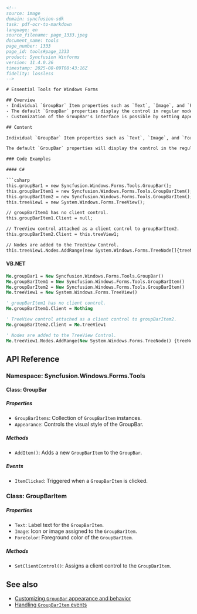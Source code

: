 ```html
<!-- 
source: image
domain: syncfusion-sdk
task: pdf-ocr-to-markdown
language: en
source_filename: page_1333.jpeg
document_name: tools
page_number: 1333
page_id: tools#page_1333
product: Syncfusion Winforms
version: 11.4.0.26
timestamp: 2025-08-09T08:43:16Z
fidelity: lossless
-->

# Essential Tools for Windows Forms

## Overview
- Individual `GroupBar` Item properties such as `Text`, `Image`, and `ForeColor` can be set using the `GroupBar` Item Collection Editor.
- The default `GroupBar` properties display the control in regular mode using the standard visual style.
- Customization of the GroupBar's interface is possible by setting Appearance and Behavior settings in the property browser.

## Content

Individual `GroupBar` Item properties such as `Text`, `Image`, and `ForeColor` can be set using the `GroupBar` Item Collection Editor. To do this, first select the `GroupBar.GroupBarItems` to bring up the collection editor and select each item to assign the property values.

The default `GroupBar` properties will display the control in the regular mode using the standard visual style. You can now use the property browser to set the appropriate `Appearance` and `Behavior` settings to tailor the `GroupBar`'s interface to suit the application's requirements.

### Code Examples

#### C#

```csharp
this.groupBar1 = new Syncfusion.Windows.Forms.Tools.GroupBar();
this.groupBarItem1 = new Syncfusion.Windows.Forms.Tools.GroupBarItem();
this.groupBarItem2 = new Syncfusion.Windows.Forms.Tools.GroupBarItem();
this.treeView1 = new System.Windows.Forms.TreeView();

// groupBarItem1 has no client control.
this.groupBarItem1.Client = null;

// TreeView control attached as a client control to groupBarItem2.
this.groupBarItem2.Client = this.treeView1;

// Nodes are added to the TreeView Control.
this.treeView1.Nodes.AddRange(new System.Windows.Forms.TreeNode[]{treeNode2});
```

#### VB.NET

```vb
Me.groupBar1 = New Syncfusion.Windows.Forms.Tools.GroupBar()
Me.groupBarItem1 = New Syncfusion.Windows.Forms.Tools.GroupBarItem()
Me.groupBarItem2 = New Syncfusion.Windows.Forms.Tools.GroupBarItem()
Me.treeView1 = New System.Windows.Forms.TreeView()

' groupBarItem1 has no client control.
Me.groupBarItem1.Client = Nothing

' TreeView control attached as a client control to groupBarItem2.
Me.groupBarItem2.Client = Me.treeView1

' Nodes are added to the TreeView Control.
Me.treeView1.Nodes.AddRange(New System.Windows.Forms.TreeNode() {treeNode2})
```

## API Reference

### Namespace: Syncfusion.Windows.Forms.Tools

#### Class: GroupBar

##### Properties
- `GroupBarItems`: Collection of `GroupBarItem` instances.
- `Appearance`: Controls the visual style of the GroupBar.

##### Methods
- `AddItem()`: Adds a new `GroupBarItem` to the `GroupBar`.

##### Events
- `ItemClicked`: Triggered when a `GroupBarItem` is clicked.

### Class: GroupBarItem

##### Properties
- `Text`: Label text for the `GroupBarItem`.
- `Image`: Icon or image assigned to the `GroupBarItem`.
- `ForeColor`: Foreground color of the `GroupBarItem`.

##### Methods
- `SetClientControl()`: Assigns a client control to the `GroupBarItem`.

## See also
- [Customizing `GroupBar` appearance and behavior](#)
- [Handling `GroupBarItem` events](#)

<!-- tags: [GroupBar, GroupBarItem, WinForms, VisualStyle, Controls, Customization, WindowsFormsSDK] keywords: [GroupBar, GroupBarItem, GroupBarItems, Appearance, Behavior, Customization, VisualStyle, Syncfusion, WindowsForms] -->
```

